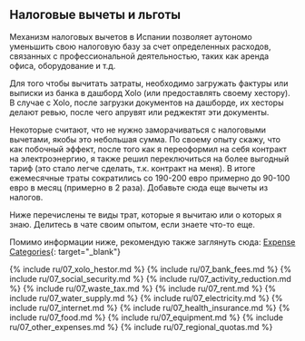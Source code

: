 ## Налоговые вычеты и льготы

Механизм налоговых вычетов в Испании позволяет аутономо уменьшить свою
налоговую базу за счет определенных расходов, связанных с
профессиональной деятельностью, таких как аренда офиса, оборудование и т.д.

Для того чтобы вычитать затраты, необходимо загружать фактуры или выписки из
банка в дашборд Xolo (или предоставлять своему хестору). В
случае с Xolo, после загрузки документов на дашборде, их хесторы делают
ревью, после чего апрувят или реджектят эти документы.

Некоторые считают, что не нужно заморачиваться с налоговыми вычетами, якобы
это небольшая сумма. По своему опыту скажу, что как побочный
эффект, после того как я переоформил на себя контракт на электроэнергию, я
также решил переключиться на более выгодный тариф (это стало
легче сделать, т.к. контракт на меня). В итоге ежемесячные траты сократились
со 190-200 евро примерно до 90-100 евро в месяц (примерно в 2
раза). Добавьте сюда еще вычеты из налогов.

Ниже перечислены те виды трат, которые я вычитаю или о которых я знаю.
Делитесь в чате своим опытом, если знаете что-то еще.

Помимо информации ниже, рекомендую также заглянуть
сюда: [Expense Categories](https://www.xolo.io/es-en/faq/xolo-spain/category/all-you-can-deduct-as-a-freelancer-in-spain/subcategory/expense-categories){:
target="_blank"}

{% include ru/07_xolo_hestor.md %}
{% include ru/07_bank_fees.md %}
{% include ru/07_social_security.md %}
{% include ru/07_activity_reduction.md %}
{% include ru/07_waste_tax.md %}
{% include ru/07_rent.md %}
{% include ru/07_water_supply.md %}
{% include ru/07_electricity.md %}
{% include ru/07_internet.md %}
{% include ru/07_health_insurance.md %}
{% include ru/07_food.md %}
{% include ru/07_equipment.md %}
{% include ru/07_other_expenses.md %}
{% include ru/07_regional_quotas.md %}
